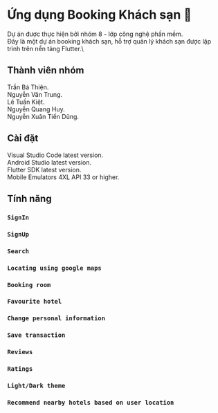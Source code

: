 

# Ứng dụng Booking Khách sạn 📲


Dự án được thực hiện bởi nhóm 8 - lớp công nghệ phần mềm.\
Đây là một dự án booking khách sạn, hỗ trợ quản lý khách sạn được lập trình trên nền tảng Flutter.\


## Thành viên nhóm

Trần Bá Thiện.\
Nguyễn Văn Trung.\
Lê Tuấn Kiệt.\
Nguyễn Quang Huy.\
Nguyễn Xuân Tiến Dũng.

## Cài đặt
Visual Studio Code latest version.\
Android Studio latest version.\
Flutter SDK latest version.\
Mobile Emulators 4XL API 33 or higher.

## Tính năng

### `SignIn`

### `SignUp`

### `Search`

### `Locating using google maps`

### `Booking room`

### `Favourite hotel`

### `Change personal information`

### `Save transaction`

### `Reviews`

### `Ratings`

### `Light/Dark theme`

### `Recommend nearby hotels based on user location`




